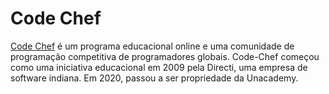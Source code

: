 # Code Chef

[Code Chef](https://www.codechef.com/) é um programa educacional online e uma comunidade de programação competitiva de programadores globais. Code-Chef começou como uma iniciativa educacional em 2009 pela Directi, uma empresa de software indiana. Em 2020, passou a ser propriedade da Unacademy.